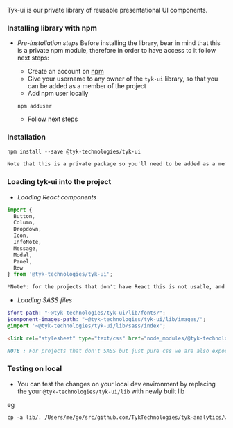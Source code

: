 Tyk-ui is our private library of reusable presentational UI components. 

### **Installing library with npm**

- *Pre-installation steps*
Before installing the library, bear in mind that this is a private npm module, therefore in order to have access to it follow next steps:

  - Create an account on <a href="https://www.npmjs.com/signup">npm</a>
  - Give your username to any owner of the `tyk-ui` library, so that you can be added as a member of the project
  - Add npm user locally

  ```static
  npm adduser
  ```

  - Follow next steps

### **Installation**

```html
npm install --save @tyk-technologies/tyk-ui
```


```md
Note that this is a private package so you'll need to be added as a member to the tyk-technologies org and then run `npm adduser` which will ask you for your npm credentials
```

### **Loading tyk-ui into the project**


- *Loading React components*

```jsx static
import {
  Button,
  Column,
  Dropdown,
  Icon,
  InfoNote,
  Message,
  Modal,
  Panel,
  Row
} from '@tyk-technologies/tyk-ui';
```

```md
*Note*: for the projects that don't have React this is not usable, and we can use just the styling.
```


- *Loading SASS files*

```scss
$font-path: "~@tyk-technologies/tyk-ui/lib/fonts/";
$component-images-path: "~@tyk-technologies/tyk-ui/lib/images/";
@import '~@tyk-technologies/tyk-ui/lib/sass/index';
```

```html
<link rel="stylesheet" type="text/css" href="node_modules/@tyk-technologies/tyk-ui/tyk-ui.css">
```

```md
NOTE : For projects that don't SASS but just pure css we are also exposing the compiled styles.
```
### Testing on local 

- You can test the changes on your local dev environment by replacing the your `@tyk-technologies/tyk-ui/lib` with newly built lib 

eg 
```md
cp -a lib/. /Users/me/go/src/github.com/TykTechnologies/tyk-analytics/webclient/node_modules/@tyk-technologies/tyk-ui/lib
```